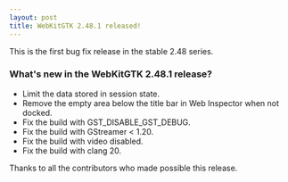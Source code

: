 ```yaml
---
layout: post
title: WebKitGTK 2.48.1 released!
---
```


This is the first bug fix release in the stable 2.48 series.

### What's new in the WebKitGTK 2.48.1 release?

 - Limit the data stored in session state.
 - Remove the empty area below the title bar in Web Inspector when not docked.
 - Fix the build with GST_DISABLE_GST_DEBUG.
 - Fix the build with GStreamer < 1.20.
 - Fix the build with video disabled.
 - Fix the build with clang 20.

Thanks to all the contributors who made possible this release.